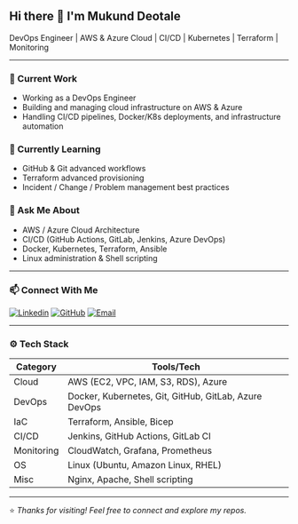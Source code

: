 
<!--
**mukundDeo9325/mukundDeo9325** is a ✨ _special_ ✨ repository because its `README.md` (this file) appears on your GitHub profile.

Here are some ideas to get you started:

- 🔭 I’m currently working on ...
- 🌱 I’m currently learning ...
- 👯 I’m looking to collaborate on ...
- 🤔 I’m looking for help with ...
- 💬 Ask me about ...
- 📫 How to reach me: ...
- 😄 Pronouns: ...
- ⚡ Fun fact: ...
-->

## Hi there 👋 I'm Mukund Deotale

DevOps Engineer | AWS & Azure Cloud | CI/CD | Kubernetes | Terraform | Monitoring

---

### 🔭 Current Work
- Working as a DevOps Engineer 
- Building and managing cloud infrastructure on AWS & Azure
- Handling CI/CD pipelines, Docker/K8s deployments, and infrastructure automation

### 🌱 Currently Learning
- GitHub & Git advanced workflows  
- Terraform advanced provisioning  
- Incident / Change / Problem management best practices

### 💬 Ask Me About
- AWS / Azure Cloud Architecture  
- CI/CD (GitHub Actions, GitLab, Jenkins, Azure DevOps)  
- Docker, Kubernetes, Terraform, Ansible  
- Linux administration & Shell scripting

---

### 📫 Connect With Me
[![Linkedin](https://img.shields.io/badge/LinkedIn-0A66C2?style=for-the-badge&logo=linkedin&logoColor=white)](https://www.linkedin.com/in/mukundeotale/)
[![GitHub](https://img.shields.io/badge/GitHub-000000?style=for-the-badge&logo=github&logoColor=white)](https://github.com/mukundDeo9325)
[![Email](https://img.shields.io/badge/Email-0078D4?style=for-the-badge&logo=microsoft-outlook&logoColor=white)](mailto:Mukund.deotale@outlook.com)

---

### ⚙️ Tech Stack

| Category | Tools/Tech |
|---------|-------------|
| Cloud | AWS (EC2, VPC, IAM, S3, RDS), Azure |
| DevOps | Docker, Kubernetes, Git, GitHub, GitLab, Azure DevOps |
| IaC | Terraform, Ansible, Bicep |
| CI/CD | Jenkins, GitHub Actions, GitLab CI |
| Monitoring | CloudWatch, Grafana, Prometheus |
| OS | Linux (Ubuntu, Amazon Linux, RHEL) |
| Misc | Nginx, Apache, Shell scripting |

---


⭐️ *Thanks for visiting! Feel free to connect and explore my repos.*

